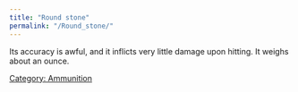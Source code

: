 ```yaml
---
title: "Round stone"
permalink: "/Round_stone/"
---
```


Its accuracy is awful, and it inflicts very little damage upon hitting.
It weighs about an ounce.

[Category: Ammunition](Category:_Ammunition "wikilink")